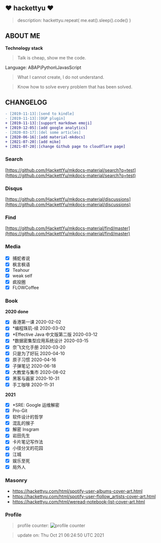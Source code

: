 ## :heart: hackettyu :heart:

> description: hackettyu.repeat( me.eat().sleep().code() )

## ABOUT ME

**Technology stack**

> Talk is cheap, show me the code.

Language: ABAP\Python\JavasScript

> What I cannot create, I do not understand.

> Know how to solve every problem that has been solved.

## CHANGELOG

``` diff
- [2019-11-13]:[send to kindle]
- [2019-11-13]:[OGP plugin]
+ [2019-11-13]:[support markdown emoji]
+ [2019-12-05]:[add google analytics]
- [2020-03-17]:[del some articles]
+ [2020-06-16]:[add material-mkdocs]
+ [2021-07-20]:[add mike]
+ [2021-07-20]:[change Github page to cloudflare page]
```

### Search

[https://github.com/HackettYu/mkdocs-material/search?q=test](https://github.com/HackettYu/mkdocs-material/search?q=test)

### Disqus

[https://github.com/HackettYu/mkdocs-material/discussions](https://github.com/HackettYu/mkdocs-material/discussions)

### Find

[https://github.com/HackettYu/mkdocs-material/find/master](https://github.com/HackettYu/mkdocs-material/find/master)

### Media

* [X] 捕蛇者说
* [X] 枫言枫语
* [X] Teahour
* [X] weak self
* [X] 疯投圈
* [X] FLOWCoffee

### Book

**2020 done**

- [x] 香港第一课                   2020-02-02
- [x] *编程珠玑-续                  2020-03-02
- [x] *Effective Java 中文版第二版  2020-03-12
- [x] *数据密集型应用系统设计        2020-03-15
- [x] 奈飞文化手册                 2020-03-20
- [x] 只是为了好玩                 2020-04-10
- [x] 原子习惯                     2020-04-16
- [X] 子弹笔记                     2020-06-18
- [X] 大教堂与集市                 2020-08-02
- [X] 黑客与画家 2020-10-31
- [X] 手工咖啡 2020-11-31

**2021**
                
- [X] *SRE: Google 运维解密         
- [X] Pro-Git
- [X] 软件设计的哲学
- [X] 混乱的猴子
- [X] 解密 Insgram
- [X] 岩田先生
- [X] 卡片笔记写作法
- [X] 小径分叉的花园
- [X] 江城
- [X] 娱乐至死
- [X] 局外人

### Masonry

- <https://hackettyu.com/html/spotify-user-albums-cover-art.html>
- <https://hackettyu.com/html/spotify-user-flollow_artists-cover-art.html>
- <https://hackettyu.com/html/weread-notebook-list-cover-art.html>

### Profile 

> profile counter: ![profile counter](https://komarev.com/ghpvc/?username=hackettyu&color=grey)


> update on: Thu Oct 21 06:24:50 UTC 2021 

